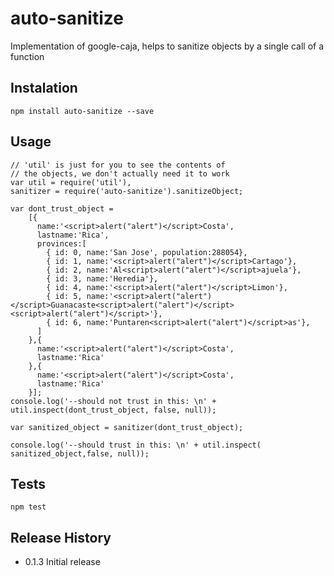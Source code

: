 # auto-sanitize
Implementation of google-caja, helps to sanitize objects by a single call of a function

## Instalation
	
	npm install auto-sanitize --save


## Usage

	// 'util' is just for you to see the contents of
	// the objects, we don't actually need it to work
	var util = require('util'),
	sanitizer = require('auto-sanitize').sanitizeObject;

	var dont_trust_object = 
		[{ 
          name:'<script>alert("alert")</script>Costa', 
          lastname:'Rica',
          provinces:[
            { id: 0, name:'San Jose', population:288054},
            { id: 1, name:'<script>alert("alert")</script>Cartago'},
            { id: 2, name:'Al<script>alert("alert")</script>ajuela'},
            { id: 3, name:'Heredia'},
            { id: 4, name:'<script>alert("alert")</script>Limon'},
            { id: 5, name:'<script>alert("alert")</script>Guanacaste<script>alert("alert")</script><script>alert("alert")</script>'},
            { id: 6, name:'Puntaren<script>alert("alert")</script>as'},
          ]
        },{ 
          name:'<script>alert("alert")</script>Costa', 
          lastname:'Rica'
        },{ 
          name:'<script>alert("alert")</script>Costa', 
          lastname:'Rica'
        }];
    console.log('--should not trust in this: \n' + util.inspect(dont_trust_object, false, null));

    var sanitized_object = sanitizer(dont_trust_object);

    console.log('--should trust in this: \n' + util.inspect( sanitized_object,false, null));

 ## Tests

 	npm test


 ## Release History

* 0.1.3 Initial release